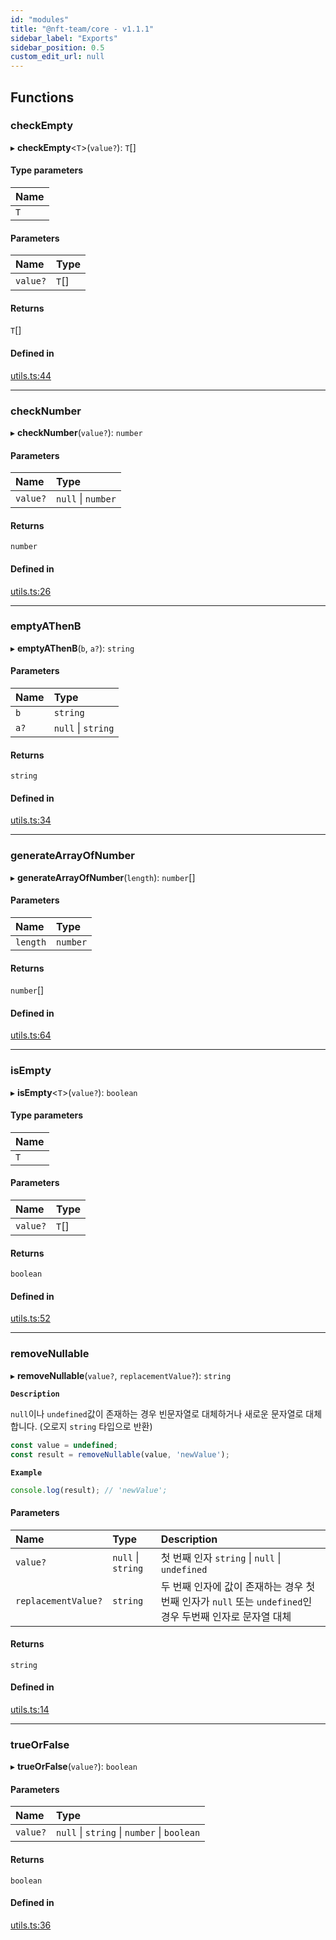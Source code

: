 ```yaml
---
id: "modules"
title: "@nft-team/core - v1.1.1"
sidebar_label: "Exports"
sidebar_position: 0.5
custom_edit_url: null
---
```


## Functions

### checkEmpty

▸ **checkEmpty**<`T`\>(`value?`): `T`[]

#### Type parameters

| Name |
| :------ |
| `T` |

#### Parameters

| Name | Type |
| :------ | :------ |
| `value?` | `T`[] |

#### Returns

`T`[]

#### Defined in

[utils.ts:44](https://github.com/mbti-nf-team/frontend-libraries/blob/c4262dc/packages/core/src/utils.ts#L44)

___

### checkNumber

▸ **checkNumber**(`value?`): `number`

#### Parameters

| Name | Type |
| :------ | :------ |
| `value?` | ``null`` \| `number` |

#### Returns

`number`

#### Defined in

[utils.ts:26](https://github.com/mbti-nf-team/frontend-libraries/blob/c4262dc/packages/core/src/utils.ts#L26)

___

### emptyAThenB

▸ **emptyAThenB**(`b`, `a?`): `string`

#### Parameters

| Name | Type |
| :------ | :------ |
| `b` | `string` |
| `a?` | ``null`` \| `string` |

#### Returns

`string`

#### Defined in

[utils.ts:34](https://github.com/mbti-nf-team/frontend-libraries/blob/c4262dc/packages/core/src/utils.ts#L34)

___

### generateArrayOfNumber

▸ **generateArrayOfNumber**(`length`): `number`[]

#### Parameters

| Name | Type |
| :------ | :------ |
| `length` | `number` |

#### Returns

`number`[]

#### Defined in

[utils.ts:64](https://github.com/mbti-nf-team/frontend-libraries/blob/c4262dc/packages/core/src/utils.ts#L64)

___

### isEmpty

▸ **isEmpty**<`T`\>(`value?`): `boolean`

#### Type parameters

| Name |
| :------ |
| `T` |

#### Parameters

| Name | Type |
| :------ | :------ |
| `value?` | `T`[] |

#### Returns

`boolean`

#### Defined in

[utils.ts:52](https://github.com/mbti-nf-team/frontend-libraries/blob/c4262dc/packages/core/src/utils.ts#L52)

___

### removeNullable

▸ **removeNullable**(`value?`, `replacementValue?`): `string`

**`Description`**

`null`이나 `undefined`값이 존재하는 경우 빈문자열로 대체하거나 새로운 문자열로 대체합니다. (오로지 `string` 타입으로 반환)

```ts
const value = undefined;
const result = removeNullable(value, 'newValue');
```

**`Example`**

```ts
console.log(result); // 'newValue';
```

#### Parameters

| Name | Type | Description |
| :------ | :------ | :------ |
| `value?` | ``null`` \| `string` | 첫 번째 인자 `string` \| `null` \| `undefined` |
| `replacementValue?` | `string` | 두 번째 인자에 값이 존재하는 경우 첫 번째 인자가 `null` 또는 `undefined`인 경우 두번째 인자로 문자열 대체 |

#### Returns

`string`

#### Defined in

[utils.ts:14](https://github.com/mbti-nf-team/frontend-libraries/blob/c4262dc/packages/core/src/utils.ts#L14)

___

### trueOrFalse

▸ **trueOrFalse**(`value?`): `boolean`

#### Parameters

| Name | Type |
| :------ | :------ |
| `value?` | ``null`` \| `string` \| `number` \| `boolean` |

#### Returns

`boolean`

#### Defined in

[utils.ts:36](https://github.com/mbti-nf-team/frontend-libraries/blob/c4262dc/packages/core/src/utils.ts#L36)

